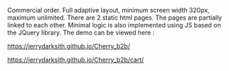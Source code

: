 Commercial order. Full adaptive layout, minimum screen width 320px, maximum unlimited. 
There are 2 static html pages. The pages are partially linked to each other. Minimal logic is also implemented using JS based on the JQuery library. 
The demo can be viewed here :

https://jerrydarksith.github.io/Cherry_b2b/

https://jerrydarksith.github.io/Cherry_b2b/cart/

